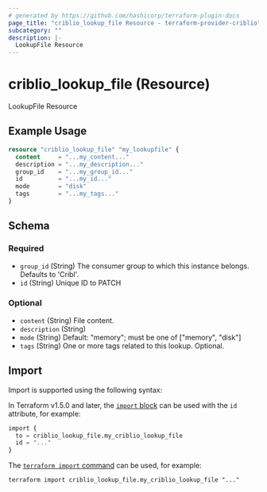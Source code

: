 ```yaml
---
# generated by https://github.com/hashicorp/terraform-plugin-docs
page_title: "criblio_lookup_file Resource - terraform-provider-criblio"
subcategory: ""
description: |-
  LookupFile Resource
---
```


# criblio_lookup_file (Resource)

LookupFile Resource

## Example Usage

```terraform
resource "criblio_lookup_file" "my_lookupfile" {
  content     = "...my_content..."
  description = "...my_description..."
  group_id    = "...my_group_id..."
  id          = "...my_id..."
  mode        = "disk"
  tags        = "...my_tags..."
}
```

<!-- schema generated by tfplugindocs -->
## Schema

### Required

- `group_id` (String) The consumer group to which this instance belongs. Defaults to 'Cribl'.
- `id` (String) Unique ID to PATCH

### Optional

- `content` (String) File content.
- `description` (String)
- `mode` (String) Default: "memory"; must be one of ["memory", "disk"]
- `tags` (String) One or more tags related to this lookup. Optional.

## Import

Import is supported using the following syntax:

In Terraform v1.5.0 and later, the [`import` block](https://developer.hashicorp.com/terraform/language/import) can be used with the `id` attribute, for example:

```terraform
import {
  to = criblio_lookup_file.my_criblio_lookup_file
  id = "..."
}
```

The [`terraform import` command](https://developer.hashicorp.com/terraform/cli/commands/import) can be used, for example:

```shell
terraform import criblio_lookup_file.my_criblio_lookup_file "..."
```
